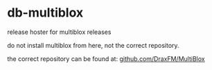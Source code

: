 # db-multiblox
release hoster for multiblox releases

do not install multiblox from here, not the correct repository.

the correct repository can be found at: [github.com/DraxFM/MultiBlox](https://github.com/DraxFM/MultiBlox)
